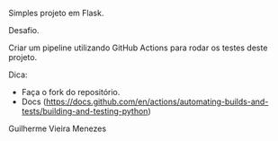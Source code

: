 Simples projeto em Flask.

Desafio.

Criar um pipeline utilizando GitHub Actions para rodar os testes deste projeto.

Dica:
- Faça o fork do repositório.
- Docs (https://docs.github.com/en/actions/automating-builds-and-tests/building-and-testing-python)

Guilherme Vieira Menezes 
